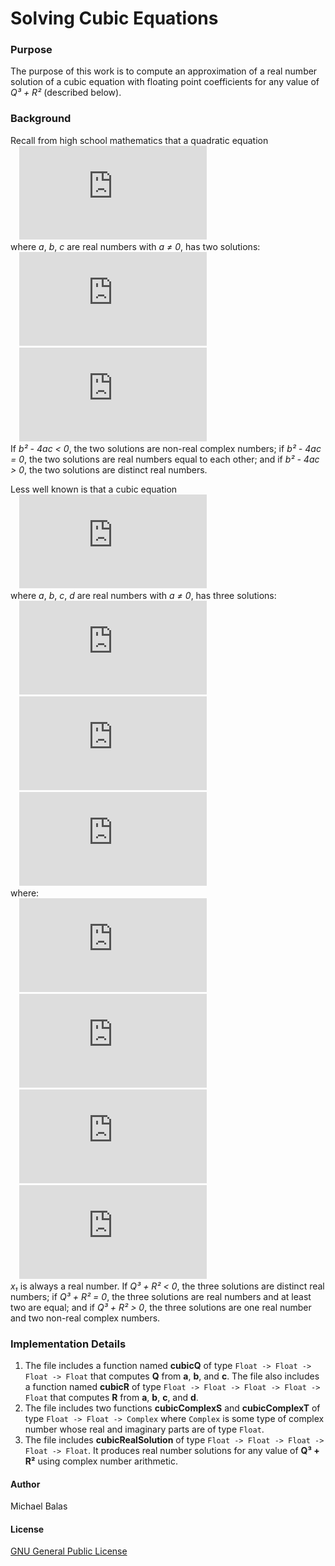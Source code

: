 # Solving Cubic Equations
### Purpose
The purpose of this work is to compute an approximation of a real number solution of a cubic equation with floating point coefficients for any value of *Q³ + R²* (described below). 
### Background
Recall from high school mathematics that a quadratic equation <br />
&ensp;&ensp;![equation](https://latex.codecogs.com/gif.latex?ax%5E2%20&plus;%20bx%20&plus;%20c%20%3D%200%2C) <br />
where *a*, *b*, *c* are real numbers with *a ≠ 0*, has two solutions: <br />
&ensp;&ensp;![equation](https://latex.codecogs.com/gif.latex?x_%7B1%7D%20%3D%20%5Cfrac%7B-b%20&plus;%20%5Csqrt%7Bb%5E2%20-%204ac%7D%7D%7B2a%7D) <br />
&ensp;&ensp;![equation](https://latex.codecogs.com/gif.latex?x_%7B2%7D%20%3D%20%5Cfrac%7B-b%20-%20%5Csqrt%7Bb%5E2%20-%204ac%7D%7D%7B2a%7D) <br />
If *b² - 4ac < 0*, the two solutions are non-real complex numbers; if *b² - 4ac = 0*, the two solutions are real numbers equal to each other; and if *b² - 4ac > 0*, the two solutions are distinct real numbers. 

Less well known is that a cubic equation <br />
&ensp;&ensp;![equation](https://latex.codecogs.com/gif.latex?ax%5E3%20&plus;%20bx%5E2%20&plus;%20cx%20&plus;%20d%20%3D%200%2C) <br />
where *a*, *b*, *c*, *d* are real numbers with *a ≠ 0*, has three solutions: <br />
&ensp;&ensp;![equation](https://latex.codecogs.com/gif.latex?x_%7B1%7D%20%3D%20S%20&plus;%20T%20-%20%5Cfrac%7Bb%7D%7B3a%7D) <br />
&ensp;&ensp;![equation](https://latex.codecogs.com/gif.latex?x_%7B2%7D%20%3D%20-%20%5Cfrac%7BS%20&plus;%20T%7D%7B2%7D%20-%20%5Cfrac%7Bb%7D%7B3a%7D%20&plus;%20%5Cfrac%7Bi%5Csqrt%7B3%7D%7D%7B2%7D%28S%20-%20T%29) <br />
&ensp;&ensp;![equation](https://latex.codecogs.com/gif.latex?x_%7B3%7D%20%3D%20-%20%5Cfrac%7BS%20&plus;%20T%7D%7B2%7D%20-%20%5Cfrac%7Bb%7D%7B3a%7D%20-%20%5Cfrac%7Bi%5Csqrt%7B3%7D%7D%7B2%7D%28S%20-%20T%29) <br />
where: <br />
&ensp;&ensp;![equation](https://latex.codecogs.com/gif.latex?Q%20%3D%20%5Cfrac%7B3ac%20-%20b%5E2%7D%7B9a%5E2%7D) <br />
&ensp;&ensp;![equation](https://latex.codecogs.com/gif.latex?R%20%3D%20%5Cfrac%7B9abc%20-%2027a%5E2d%20-%202b%5E3%7D%7B54a%5E3%7D) <br />
&ensp;&ensp;![equation](https://latex.codecogs.com/gif.latex?S%20%3D%20%5Csqrt%5B3%5D%7BR%20&plus;%20%5Csqrt%7BQ%5E3%20&plus;%20R%5E2%7D%7D) <br />
&ensp;&ensp;![equation](https://latex.codecogs.com/gif.latex?T%20%3D%20%5Csqrt%5B3%5D%7BR%20-%20%5Csqrt%7BQ%5E3%20&plus;%20R%5E2%7D%7D) <br />
*x₁* is always a real number. If *Q³ + R² < 0*, the three solutions are distinct real numbers; if *Q³ + R² = 0*, the three solutions are real numbers and at least two are equal; and if *Q³ + R² > 0*, the three solutions are one real number and two non-real complex numbers.
### Implementation Details
1. The file includes a function named **cubicQ** of type ```Float -> Float -> Float -> Float``` that computes **Q** from **a**, **b**, and **c**. The file also includes a function named **cubicR** of type ```Float -> Float -> Float -> Float -> Float``` that computes **R** from **a**, **b**, **c**, and **d**. 
2. The file includes two functions **cubicComplexS** and **cubicComplexT** of type ```Float -> Float -> Complex``` where ```Complex``` is some type of complex number whose real and imaginary parts are of type ```Float```.
3. The file includes **cubicRealSolution** of type ```Float -> Float -> Float -> Float -> Float```. It produces real number solutions for any value of **Q³ + R²** using complex number arithmetic.

#### Author
Michael Balas

#### License
[GNU General Public License](../LICENSE)
